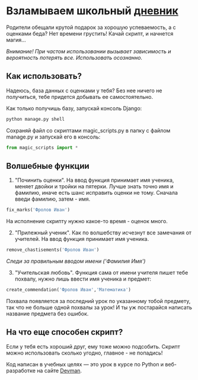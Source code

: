 # Взламываем школьный [дневник](https//:github.com/devmanorg/e-diary/tree/master/)



Родители обещали крутой подарок за хорошую успеваемость, а с оценками беда? Нет времени грустить! Качай скрипт, и начнется магия...

_Внимание! При частом использовании вызывает зависимость и вероятность потерять все. Использовать осознанно._



## Как использовать?



Надеюсь, база данных с оценками у тебя? Без нее ничего не получиться, тебе придется добывать ее самостоятельно.

Как только получишь базу, запускай консоль Django:
```python
python manage.py shell
```

Сохраняй файл со скриптами magic_scripts.py в папку с файлом manage.py и запускай его в консоль:
```python
from magic_scripts import *
```


## Волшебные функции



1. "Починить оценки".
На ввод функция принимает имя ученика, меняет двойки и тройки на пятерки. Лучше знать точно имя и фамилию, иначе есть шанс исправить оценки не тому. Сначала введи фамилию, затем - имя.
```python
fix_marks('Фролов Иван')
```
На исполнение скрипту нужно какое-то время - оценок много.


2. "Прилежный ученик".
Как по волшебству исчезнут все замечания от учителей. На ввод функция принимает имя ученика.
```python
remove_chastisements('Фролов Иван')
```
_Cледи за правильным вводом имени ('Фамилия Имя')_


3. "Учительская любовь".
Функция сама от имени учителя пишет тебе похвалу, нужно лишь ввести имя ученика и предмет:
```python
create_commendation('Фролов Иван','Математика')
```

Похвала появляется за последний урок по указанному тобой предмету, так что не больше одной похвалы за урок! И ты уж постарайся написать название предмета без ошибок.



## На что еще способен скрипт?



Если у тебя есть хороший друг, ему тоже можно подсобить. Скрипт можно использовать сколько угодно, главное - не попадись!

Код написан в учебных целях — это урок в курсе по Python и веб-разработке на сайте [Devman](https://dvmn.org).
